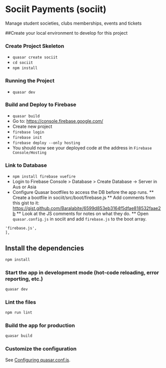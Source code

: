 # Sociit Payments (sociit)

Manage student societies, clubs  memberships, events and tickets

##Create your local environment to develop for this project
### Create Project Skeleton
* ```quasar create sociit```
* ```cd sociit```
* ```npm install```

### Running the Project
* ```quasar dev```

### Build and Deploy to Firebase
* ```quasar build```
* Go to: https://console.firebase.google.com/
* Create new project
* ```firebase login```
* ```firebase init```
* ```firebase deploy --only hosting```
* You should now see your deployed code at the address in ```Firebase Console/Hosting```

### Link to Database
* ```npm install firebase vuefire```
* Login to Firebase Console > Database > Create Database -> Server in Aus or Asia
* Configure Quasar bootfiles to access the DB before the app runs. 
** Create a bootfile in sociit/src/boot/firebase.js
** Add comments from this gist to it: https://gist.github.com/Baralabite/6599d853eb3164f5dfae818532faae2b
** Look at the JS comments for notes on what they do.
** Open ```quasar.config.js``` in sociit and add ```firebase.js``` to the boot array.
``` boot: [
'firebase.js',
],
```


## Install the dependencies
```bash
npm install
```

### Start the app in development mode (hot-code reloading, error reporting, etc.)
```bash
quasar dev
```

### Lint the files
```bash
npm run lint
```

### Build the app for production
```bash
quasar build
```

### Customize the configuration
See [Configuring quasar.conf.js](https://quasar.dev/quasar-cli/quasar-conf-js).
